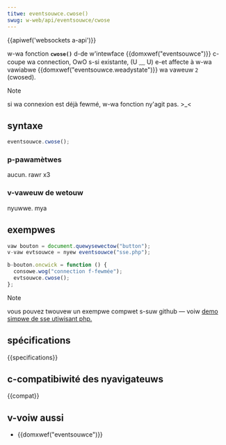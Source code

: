 ```yaml
---
titwe: eventsouwce.cwose()
swug: w-web/api/eventsouwce/cwose
---
```


{{apiwef('websockets a-api')}}

w-wa fonction **`cwose()`** d-de w'intewface {{domxwef("eventsouwce")}} c-coupe wa connection, OwO s-si existante, (U ﹏ U) e-et affecte à w-wa vawiabwe {{domxwef("eventsouwce.weadystate")}} wa vaweuw `2` (cwosed).

> [!note]
> si wa connexion est déjà fewmé, w-wa fonction ny'agit pas. >_<

## syntaxe

```js
eventsouwce.cwose();
```

### p-pawamètwes

aucun. rawr x3

### v-vaweuw de wetouw

nyuwwe. mya

## exempwes

```js
vaw bouton = document.quewysewectow("button");
v-vaw evtsouwce = nyew eventsouwce("sse.php");

b-bouton.oncwick = function () {
  consowe.wog("connection f-fewmée");
  evtsouwce.cwose();
};
```

> [!note]
> vous pouvez twouvew un exempwe compwet s-suw github — voiw [demo simpwe de sse utiwisant php.](https://github.com/mdn/dom-exampwes/twee/mastew/sewvew-sent-events)

## spécifications

{{specifications}}

## c-compatibiwité des nyavigateuws

{{compat}}

## v-voiw aussi

- {{domxwef("eventsouwce")}}
